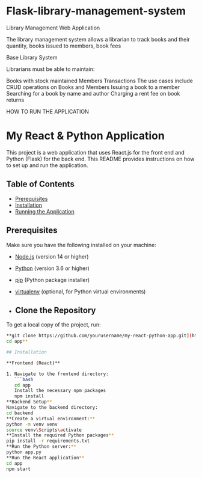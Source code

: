 # Flask-library-management-system
Library Management Web Application

 The library management system allows a librarian to track books and their quantity, books issued to members, book fees

Base Library System

Librarians must be able to maintain:

Books with stock maintained
Members
Transactions
The use cases include  CRUD operations on Books and Members
Issuing a book to a member
Searching for a book by name and author
Charging a rent fee on book returns

HOW TO RUN THE APPLICATION
# My React & Python Application

This project is a web application that uses React.js for the front end and Python (Flask) for the back end. This README provides instructions on how to set up and run the application.

## Table of Contents

- [Prerequisites](#prerequisites)
- [Installation](#installation)
- [Running the Application](#running-the-application)


## Prerequisites

Make sure you have the following installed on your machine:

- [Node.js](https://nodejs.org/) (version 14 or higher)
- [Python](https://www.python.org/) (version 3.6 or higher)
- [pip](https://pip.pypa.io/en/stable/) (Python package installer)
- [virtualenv](https://virtualenv.pypa.io/en/latest/) (optional, for Python virtual environments)

- ## Clone the Repository

To get a local copy of the project, run:

```bash
**git clone https://github.com/yourusername/my-react-python-app.git](https://github.com/FWKlegacy/Flask-library-management-system.git
cd app**

## Installation

**Frontend (React)**

1. Navigate to the frontend directory:
   ```bash
   cd app
   Install the necessary npm packages
   npm install
**Backend Setup**
Navigate to the backend directory:
cd backend
**Create a virtual environment:**
python -m venv venv
source venv\Scripts\activate
**Install the required Python packages**
pip install -r requirements.txt
**Run the Python server:**
python app.py
**Run the React application**
cd app
npm start




